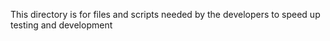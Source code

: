 This directory is for files and scripts needed by the developers to speed up testing and development
